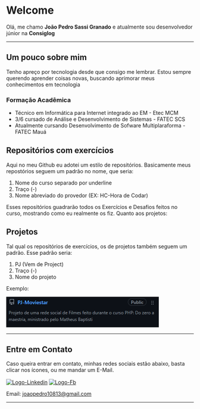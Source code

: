 # Welcome

Olá, me chamo **João Pedro Sassi Granado** e atualmente sou desenvolvedor júnior na **Consiglog**
***

## Um pouco sobre mim
Tenho apreço por tecnologia desde que consigo me lembrar. Estou sempre querendo aprender coisas novas, buscando aprimorar meus conhecimentos em tecnologia
### Formação Acadêmica
- Técnico em Informática para Internet integrado ao EM - Etec MCM
- 3/6 cursado de Análise e Desenvolvimento de Sistemas - FATEC SCS
- Atualmente cursando Desenvolvimento de Sofware Multiplaraforma - FATEC Mauá

## Repositórios com exercícios
Aqui no meu Github eu adotei um estilo de repositórios. Basicamente meus repostórios seguem um padrão no nome, que seria:
1. Nome do curso separado por underline
2. Traço (-)
3. Nome abreviado do provedor (EX: HC-Hora de Codar)

Esses repositórios guadrarão todos os Exercícios e Desafios feitos no curso, mostrando como eu realmente os fiz. Quanto aos projetos:

## Projetos 
Tal qual os repositórios de exercícios, os de projetos também seguem um padrão. Esse padrão seria:
1. PJ (Vem de Project)
2. Traço (-)
3. Nome do projeto 

Exemplo:


![Exemplo de Nome](nome_padrao.png)

***
## Entre em Contato
Caso queira entrar em contato, minhas redes sociais estão abaixo, basta clicar nos ícones, ou me mandar um E-Mail.

  <a href="https://www.linkedin.com/in/jo%C3%A3o-pedro-sassi-granado-4523441a8/" target="_blank"><img align="center" alt="Logo-Linkedin" height="40" width="40" src="https://cdn.jsdelivr.net/gh/devicons/devicon/icons/linkedin/linkedin-original.svg"></a> <a href="https://www.facebook.com/joaopedro.sassigranado/" target="_blank"><img align="center" alt="Logo-Fb" height="40" width="40"           src="https://cdn.jsdelivr.net/gh/devicons/devicon/icons/facebook/facebook-original.svg"></a>


Email: <a href="mailto:joaopedro10813@gmail.com">joaopedro10813@gmail.com</a>

***
